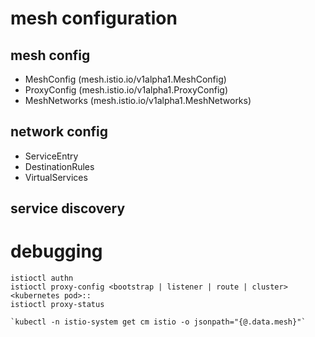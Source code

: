 
# mesh configuration
## mesh config
- MeshConfig (mesh.istio.io/v1alpha1.MeshConfig)
- ProxyConfig (mesh.istio.io/v1alpha1.ProxyConfig)
- MeshNetworks (mesh.istio.io/v1alpha1.MeshNetworks)

## network config
- ServiceEntry 
- DestinationRules 
- VirtualServices 

## service discovery

# debugging
```
istioctl authn
istioctl proxy-config <bootstrap | listener | route | cluster>     <kubernetes pod>::
istioctl proxy-status

`kubectl -n istio-system get cm istio -o jsonpath="{@.data.mesh}"`
